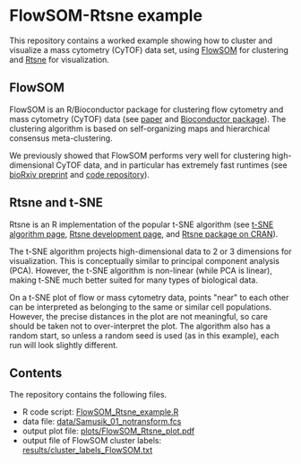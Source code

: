 # FlowSOM-Rtsne example

This repository contains a worked example showing how to cluster and visualize a mass cytometry (CyTOF) data set, using [FlowSOM](http://bioconductor.org/packages/release/bioc/html/FlowSOM.html) for clustering and [Rtsne](https://github.com/jkrijthe/Rtsne) for visualization.


## FlowSOM

FlowSOM is an R/Bioconductor package for clustering flow cytometry and mass cytometry (CyTOF) data (see [paper](http://www.ncbi.nlm.nih.gov/pubmed/25573116) and [Bioconductor package](http://bioconductor.org/packages/release/bioc/html/FlowSOM.html)). The clustering algorithm is based on self-organizing maps and hierarchical consensus meta-clustering.

We previously showed that FlowSOM performs very well for clustering high-dimensional CyTOF data, and in particular has extremely fast runtimes (see [bioRxiv preprint](http://biorxiv.org/content/early/2016/09/08/047613) and [code repository](https://github.com/lmweber/cytometry-clustering-comparison)).


## Rtsne and t-SNE

Rtsne is an R implementation of the popular t-SNE algorithm (see [t-SNE algorithm page](https://lvdmaaten.github.io/tsne/), [Rtsne development page](https://github.com/jkrijthe/Rtsne), and [Rtsne package on CRAN](https://cran.r-project.org/web/packages/Rtsne/index.html)).

The t-SNE algorithm projects high-dimensional data to 2 or 3 dimensions for visualization. This is conceptually similar to principal component analysis (PCA). However, the t-SNE algorithm is non-linear (while PCA is linear), making t-SNE much better suited for many types of biological data.

On a t-SNE plot of flow or mass cytometry data, points "near" to each other can be interpreted as belonging to the same or similar cell populations. However, the precise distances in the plot are not meaningful, so care should be taken not to over-interpret the plot. The algorithm also has a random start, so unless a random seed is used (as in this example), each run will look slightly different.


## Contents

The repository contains the following files.

- R code script: [FlowSOM_Rtsne_example.R](FlowSOM_Rtsne_example.R)
- data file: [data/Samusik_01_notransform.fcs](data/Samusik_01_notransform.fcs)
- output plot file: [plots/FlowSOM_Rtsne_plot.pdf](plots/FlowSOM_Rtsne_plot.pdf)
- output file of FlowSOM cluster labels: [results/cluster_labels_FlowSOM.txt](results/cluster_labels_FlowSOM.txt)



